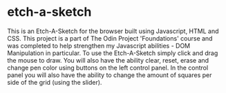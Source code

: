 # etch-a-sketch

This is an Etch-A-Sketch for the browser built using Javascript, HTML and CSS. This project is a part of The Odin Project 'Foundations' course and was completed to help strengthen my Javascript abilities - DOM Manipulation in particular.  To use the Etch-A-Sketch simply click and drag the mouse to draw. You will also have the ability clear, reset, erase and change pen color using buttons on the left control panel. In the control panel you will also have the ability to change the amount of squares per side of the grid (using the slider).